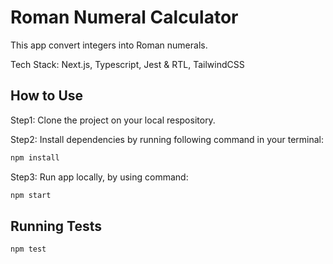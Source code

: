 # Roman Numeral Calculator

This app convert integers into Roman numerals.

Tech Stack: Next.js, Typescript, Jest & RTL, TailwindCSS

## How to Use

Step1: Clone the project on your local respository.

Step2: Install dependencies by running following command in your terminal:

```bash
npm install
```

Step3: Run app locally, by using command:

```bash
npm start
```

## Running Tests

```bash
npm test
```
